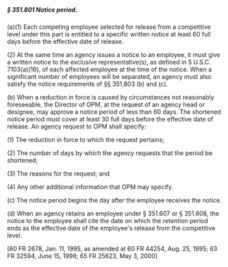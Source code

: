 ##### § 351.801 Notice period. #####

(a)(1) Each competing employee selected for release from a competitive level under this part is entitled to a specific written notice at least 60 full days before the effective date of release.

(2) At the same time an agency issues a notice to an employee, it must give a written notice to the exclusive representative(s), as defined in 5 U.S.C. 7103(a)(16), of each affected employee at the time of the notice. When a significant number of employees will be separated, an agency must also satisfy the notice requirements of §§ 351.803 (b) and (c).

(b) When a reduction in force is caused by circumstances not reasonably foreseeable, the Director of OPM, at the request of an agency head or designee, may approve a notice period of less than 60 days. The shortened notice period must cover at least 30 full days before the effective date of release. An agency request to OPM shall specify:

(1) The reduction in force to which the request pertains;

(2) The number of days by which the agency requests that the period be shortened;

(3) The reasons for the request; and

(4) Any other additional information that OPM may specify.

(c) The notice period begins the day after the employee receives the notice.

(d) When an agency retains an employee under § 351.607 or § 351.608, the notice to the employee shall cite the date on which the retention period ends as the effective date of the employee's release from the competitive level.

[60 FR 2678, Jan. 11, 1995, as amended at 60 FR 44254, Aug. 25, 1995; 63 FR 32594, June 15, 1998; 65 FR 25623, May 3, 2000]